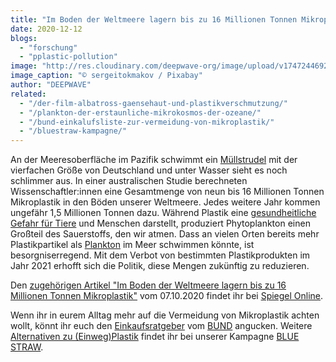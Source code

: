 ```yaml
---
title: "Im Boden der Weltmeere lagern bis zu 16 Millionen Tonnen Mikroplastik"
date: 2020-12-12
blogs: 
  - "forschung"
  - "pplastic-pollution"
image: "http://res.cloudinary.com/deepwave-org/image/upload/v1747244692/deepwave.org/pollution-g362d9e96c_1920.jpg"
image_caption: "© sergeitokmakov / Pixabay"
author: "DEEPWAVE"
related: 
  - "/der-film-albatross-gaensehaut-und-plastikverschmutzung/"
  - "/plankton-der-erstaunliche-mikrokosmos-der-ozeane/"
  - "/bund-einkalufsliste-zur-vermeidung-von-mikroplastik/"
  - "/bluestraw-kampagne/"
---
```


An der Meeresoberfläche im Pazifik schwimmt ein [Müllstrudel](https://www.deepwave.org/die-ozeane/verschmutzung/) mit der vierfachen Größe von Deutschland und unter Wasser sieht es noch schlimmer aus. In einer australischen Studie berechneten Wissenschaftler:innen eine Gesamtmenge von neun bis 16 Millionen Tonnen Mikroplastik in den Böden unserer Weltmeere. Jedes weitere Jahr kommen ungefähr 1,5 Millionen Tonnen dazu. Während Plastik eine [gesundheitliche Gefahr für Tiere](https://www.deepwave.org/der-film-albatross-gaensehaut-und-plastikverschmutzung/) und Menschen darstellt, produziert Phytoplankton einen Großteil des Sauerstoffs, den wir atmen. Dass an vielen Orten bereits mehr Plastikpartikel als [Plankton](https://www.deepwave.org/plankton-der-erstaunliche-mikrokosmos-der-ozeane/) im Meer schwimmen könnte, ist besorgniserregend. Mit dem Verbot von bestimmten Plastikprodukten im Jahr 2021 erhofft sich die Politik, diese Mengen zukünftig zu reduzieren. 

Den [zugehörigen Artikel "Im Boden der Weltmeere lagern bis zu 16 Millionen Tonnen Mikroplastik"](https://www.spiegel.de/wissenschaft/natur/mikroplastik-im-boden-der-weltmeere-lagern-bis-zu-16-millionen-tonnen-muell-a-9e1f7e3a-1b3d-4319-ba3f-2edaa683d391) vom 07.10.2020 findet ihr bei [Spiegel Online](https://www.spiegel.de/).

Wenn ihr in eurem Alltag mehr auf die Vermeidung von Mikroplastik achten wollt, könnt ihr euch den [Einkaufsratgeber](https://www.deepwave.org/bund-einkalufsliste-zur-vermeidung-von-mikroplastik/) vom [BUND](https://www.bund.net/) angucken. Weitere [Alternativen zu (Einweg)Plastik](https://www.deepwave.org/bluestraw-kampagne/alternativen-zu-einwegplastik-blog/) findet ihr bei unserer Kampagne [BLUE STRAW](https://www.deepwave.org/bluestraw-kampagne/).
